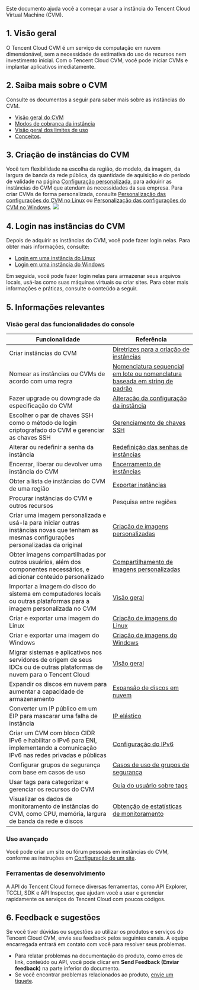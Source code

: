 Este documento ajuda você a começar a usar a instância do Tencent Cloud Virtual Machine (CVM). 

## 1. Visão geral
O Tencent Cloud CVM é um serviço de computação em nuvem dimensionável, sem a necessidade de estimativa do uso de recursos nem investimento inicial. Com o Tencent Cloud CVM, você pode iniciar CVMs e implantar aplicativos imediatamente.


## 2. Saiba mais sobre o CVM
Consulte os documentos a seguir para saber mais sobre as instâncias do CVM.
- [Visão geral do CVM](https://intl.cloud.tencent.com/document/product/213/495)
- [Modos de cobrança da instância](https://intl.cloud.tencent.com/document/product/213/2180)
- [Visão geral dos limites de uso](https://intl.cloud.tencent.com/document/product/213/15379)
- [Conceitos](https://intl.cloud.tencent.com/document/product/213/38678).


## 3. Criação de instâncias do CVM
Você tem flexibilidade na escolha da região, do modelo, da imagem, da largura de banda da rede pública, da quantidade de aquisição e do período de validade na página [Configuração personalizada](http://manage.qcloud.com/shoppingcart/shop.php?tab=cvm&_ga=1.91351132.770173325.1571651505), para adquirir as instâncias do CVM que atendam às necessidades da sua empresa.
Para criar CVMs de forma personalizada, consulte [Personalização das configurações do CVM no Linux](https://intl.cloud.tencent.com/document/product/213/10517) ou [Personalização das configurações do CVM no Windows](https://intl.cloud.tencent.com/document/product/213/10516).
![](https://main.qcloudimg.com/raw/40c2812ff1294f901238cc3e39ba25f9.png)

## 4. Login nas instâncias do CVM
Depois de adquirir as instâncias do CVM, você pode fazer login nelas. Para obter mais informações, consulte:
 - [Login em uma instância do Linux](https://intl.cloud.tencent.com/document/product/213/5436)
 - [Login em uma instância do Windows](https://intl.cloud.tencent.com/document/product/213/5435)


Em seguida, você pode fazer login nelas para armazenar seus arquivos locais, usá-las como suas máquinas virtuais ou criar sites. Para obter mais informações e práticas, consulte o conteúdo a seguir.


## 5. Informações relevantes

### Visão geral das funcionalidades do console
| Funcionalidade | Referência |
|---------|---------|
| Criar instâncias do CVM | [Diretrizes para a criação de instâncias](https://intl.cloud.tencent.com/document/product/213/36302) |
| Nomear as instâncias ou CVMs de acordo com uma regra | [Nomenclatura sequencial em lote ou nomenclatura baseada em string de padrão](https://intl.cloud.tencent.com/document/product/213/32020) |
| Fazer upgrade ou downgrade da especificação do CVM | [Alteração da configuração da instância](https://intl.cloud.tencent.com/document/product/213/2178) |
| Escolher o par de chaves SSH como o método de login criptografado do CVM e gerenciar as chaves SSH | [Gerenciamento de chaves SSH](https://intl.cloud.tencent.com/document/product/213/16691) |
| Alterar ou redefinir a senha da instância | [Redefinição das senhas de instâncias](https://intl.cloud.tencent.com/document/product/213/16566) |
| Encerrar, liberar ou devolver uma instância do CVM | [Encerramento de instâncias](https://intl.cloud.tencent.com/document/product/213/4930) |
| Obter a lista de instâncias do CVM de uma região| [Exportar instâncias](https://intl.cloud.tencent.com/document/product/213/16563) |
| Procurar instâncias do CVM e outros recursos| Pesquisa entre regiões |
| Criar uma imagem personalizada e usá-la para iniciar outras instâncias novas que tenham as mesmas configurações personalizadas da original | [Criação de imagens personalizadas](https://intl.cloud.tencent.com/document/product/213/4942) |
| Obter imagens compartilhadas por outros usuários, além dos componentes necessários, e adicionar conteúdo personalizado | [Compartilhamento de imagens personalizadas](https://intl.cloud.tencent.com/document/product/213/4944) |
| Importar a imagem do disco do sistema em computadores locais ou outras plataformas para a imagem personalizada no CVM | [Visão geral](https://intl.cloud.tencent.com/document/product/213/4945) |
| Criar e exportar uma imagem do Linux | [Criação de imagens do Linux](https://intl.cloud.tencent.com/document/product/213/17814) |
| Criar e exportar uma imagem do Windows | [Criação de imagens do Windows](https://intl.cloud.tencent.com/document/product/213/17815) |
| Migrar sistemas e aplicativos nos servidores de origem de seus IDCs ou de outras plataformas de nuvem para o Tencent Cloud | [Visão geral](https://intl.cloud.tencent.com/document/product/213/35639) |
| Expandir os discos em nuvem para aumentar a capacidade de armazenamento | [Expansão de discos em nuvem](https://intl.cloud.tencent.com/document/product/213/32377) |
| Converter um IP público em um EIP para mascarar uma falha de instância | [IP elástico](https://intl.cloud.tencent.com/document/product/213/16586) |
| Criar um CVM com bloco CIDR IPv6 e habilitar o IPv6 para ENI, implementando a comunicação IPv6 nas redes privadas e públicas | [Configuração do IPv6](https://intl.cloud.tencent.com/document/product/213/34836) |
| Configurar grupos de segurança com base em casos de uso | [Casos de uso de grupos de segurança](https://intl.cloud.tencent.com/document/product/213/32369) |
| Usar tags para categorizar e gerenciar os recursos do CVM | [Guia do usuário sobre tags](https://intl.cloud.tencent.com/document/product/213/19548) |
| Visualizar os dados de monitoramento de instâncias do CVM, como CPU, memória, largura de banda da rede e discos | [Obtenção de estatísticas de monitoramento](https://intl.cloud.tencent.com/document/product/213/5178) |

### Uso avançado
Você pode criar um site ou fórum pessoais em instâncias do CVM, conforme as instruções em [Configuração de um site](https://intl.cloud.tencent.com/document/product/213/34815).

### Ferramentas de desenvolvimento
A API do Tencent Cloud fornece diversas ferramentas, como API Explorer, TCCLI, SDK e API Inspector, que ajudam você a usar e gerenciar rapidamente os serviços do Tencent Cloud com poucos códigos. 


## 6. Feedback e sugestões
Se você tiver dúvidas ou sugestões ao utilizar os produtos e serviços do Tencent Cloud CVM, envie seu feedback pelos seguintes canais. A equipe encarregada entrará em contato com você para resolver seus problemas.
- Para relatar problemas na documentação do produto, como erros de link, conteúdo ou API, você pode clicar em **Send Feedback (Enviar feedback)** na parte inferior do documento.
- Se você encontrar problemas relacionados ao produto, [envie um tíquete](https://console.cloud.tencent.com/workorder/category).

  


